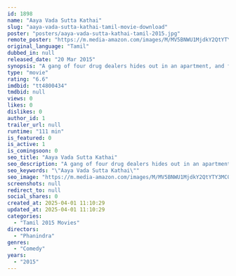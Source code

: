 ```yaml
---
id: 1898
name: "Aaya Vada Sutta Kathai"
slug: "aaya-vada-sutta-kathai-tamil-movie-download"
poster: "posters/aaya-vada-sutta-kathai-tamil-2015.jpg"
remote_poster: "https://m.media-amazon.com/images/M/MV5BNWU1MjdkY2QtYTY3MC00YmRiLThlYWMtOTk3MzdhOTNkZmRiXkEyXkFqcGdeQXVyMjM5NDY4NzU@._V1_SX300.jpg"
original_language: "Tamil"
dubbed_in: null
released_date: "20 Mar 2015"
synopsis: "A gang of four drug dealers hides out in an apartment, and four youngsters, who are in need of cash, plot to loot their money. A suspended cop, who resides in the same apartment, hears their plan and decides to get the money for h..."
type: "movie"
rating: "6.6"
imdbid: "tt4800434"
tmdbid: null
views: 0
likes: 0
dislikes: 0
author_id: 1
trailer_url: null
runtime: "111 min"
is_featured: 0
is_active: 1
is_comingsoon: 0
seo_title: "Aaya Vada Sutta Kathai"
seo_description: "A gang of four drug dealers hides out in an apartment, and four youngsters, who are in need of cash, plot to loot their money. A suspended cop, who resides in the same apartment, hears their plan and decides to get the money for h..."
seo_keywords: "\"Aaya Vada Sutta Kathai\""
seo_image: "https://m.media-amazon.com/images/M/MV5BNWU1MjdkY2QtYTY3MC00YmRiLThlYWMtOTk3MzdhOTNkZmRiXkEyXkFqcGdeQXVyMjM5NDY4NzU@._V1_SX300.jpg"
screenshots: null
redirect_to: null
social_shares: 0
created_at: 2025-04-01 11:10:29
updated_at: 2025-04-01 11:10:29
categories:
  - "Tamil 2015 Movies"
directors:
  - "Phanindra"
genres:
  - "Comedy"
years:
  - "2015"
---
```

